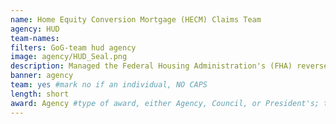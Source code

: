 ```yaml
---
name: Home Equity Conversion Mortgage (HECM) Claims Team
agency: HUD
team-names:
filters: GoG-team hud agency
image: agency/HUD_Seal.png
description: Managed the Federal Housing Administration's (FHA) reverse mortgage program, reviewing overdue Home Equity Conversion Mortgage Claims to reduce the significant backlog. By February 2019, the team had processed 14,195 claims, approving 94%, returning almost $3 billion back to the industry.
banner: agency
team: yes #mark no if an individual, NO CAPS
length: short
award: Agency #type of award, either Agency, Council, or President's; this is case sensitive so make sure to match the options listed exactly. This section generates the format of the card
---
```

